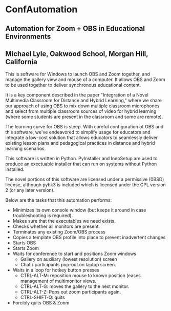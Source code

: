 # ConfAutomation
## Automation for Zoom + OBS in Educational Environments
**Michael Lyle, Oakwood School, Morgan Hill, California**
------------------------------------------------------------------

This is software for Windows to launch OBS and Zoom together, and manage the gallery view and mouse of a computer.  It allows OBS and Zoom to be used together to deliver synchronous educational content.

It is a key component described in the paper "Integration of a Novel Multimedia Classroom for Distance and Hybrid Learning," where we share our approach of using OBS to mix down multiple classroom microphones and select from multiple classroom sources of video for hybrid learning (where some students are present in the classroom and some are remote).

The learning curve for OBS is steep.  With careful configuration of OBS and this software, we've endeavored to simplify usage for educators and integrate a low-cost solution that allows educators to seamlessly deliver existing lesson plans and pedagogical practices in distance and hybrid learning scenarios.

This software is written in Python.  PyInstaller and InnoSetup are used to produce an exectuable installer that can run on systems without Python installed.

The novel portions of this software are licensed under a permissive (0BSD) license, although pyhk3 is included which is licensed under the GPL version 2 (or any later version).

Below are the tasks that this automation performs:

- Minimizes its own console window (but keeps it around in case troubleshooting is required).
- Makes sure that the executables we need exists.
- Checks whether all monitors are present.
- Terminates any existing Zoom/OBS process
- Copies a template OBS profile into place to prevent inadvertent changes
- Starts OBS
- Starts Zoom
- Waits for conference to start and positions Zoom windows
  - Gallery on auxiliary (lowest resolution) screen
  - Chat / participants pop-out on laptop screen.
- Waits in a loop for hotkey button presses
  - CTRL-ALT-M: reposition mouse to known position (eases management of multimonitor views.
  - CTRL-ALT-G: moves the gallery to the next monitor.
  - CTRL-ALT-Z: Pops out zoom participants again.
  - CTRL-SHIFT-Q: quits
- Forcibly quits OBS & Zoom 
